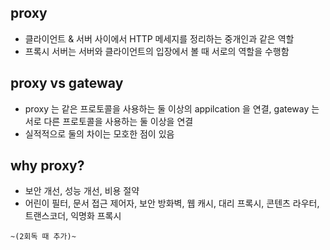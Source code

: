 ## proxy

- 클라이언트 & 서버 사이에서 HTTP 메세지를 정리하는 중개인과 같은 역할
- 프록시 서버는 서버와 클라이언트의 입장에서 볼 때 서로의 역할을 수행함

## proxy vs gateway

- proxy 는 같은 프로토콜을 사용하는 둘 이상의 appilcation 을 연결, gateway 는 서로 다른 프로토콜을 사용하는 둘 이상을 연결
- 실적적으로 둘의 차이는 모호한 점이 있음

## why proxy?

- 보안 개선, 성능 개선, 비용 절약
- 어린이 필터, 문서 접근 제어자, 보안 방화벽, 웹 캐시, 대리 프록시, 콘텐츠 라우터, 트랜스코더, 익명화 프록시

`~(2회독 때 추가)~`
